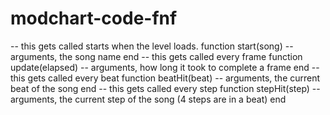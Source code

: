 # modchart-code-fnf
-- this gets called starts when the level loads. function start(song) -- arguments, the song name  end  -- this gets called every frame function update(elapsed) -- arguments, how long it took to complete a frame  end  -- this gets called every beat function beatHit(beat) -- arguments, the current beat of the song  end  -- this gets called every step function stepHit(step) -- arguments, the current step of the song (4 steps are in a beat)  end
